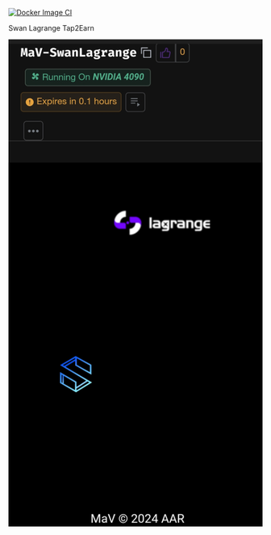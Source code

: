 [![Docker Image CI](https://github.com/xxScorpius97xx/swanlagrange/actions/workflows/docker-image.yml/badge.svg)](https://github.com/xxScorpius97xx/swanlagrange/actions/workflows/docker-image.yml)

Swan Lagrange Tap2Earn


![Description](https://raw.githubusercontent.com/xxScorpius97xx/swanlagrange/main/Screenshot_20240605-203145.jpg)
